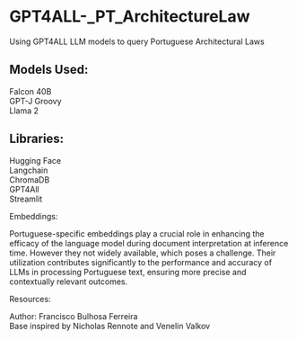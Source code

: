 # GPT4ALL-_PT_ArchitectureLaw
Using GPT4ALL LLM models to query Portuguese Architectural Laws

## Models Used: <br />
Falcon 40B <br />
GPT-J Groovy <br />
Llama 2 <br />

## Libraries: <br />
Hugging Face <br />
Langchain <br />
ChromaDB <br />
GPT4All <br />
Streamlit <br />


Embeddings:

Portuguese-specific embeddings play a crucial role in enhancing the efficacy of the language model during document interpretation at inference time. However they not widely available, which poses a challenge.  Their utilization contributes significantly to the performance and accuracy of LLMs in processing Portuguese text, ensuring more precise and contextually relevant outcomes.


Resources:


Author: Francisco Bulhosa Ferreira <br />
Base inspired by Nicholas Rennote and Venelin Valkov
